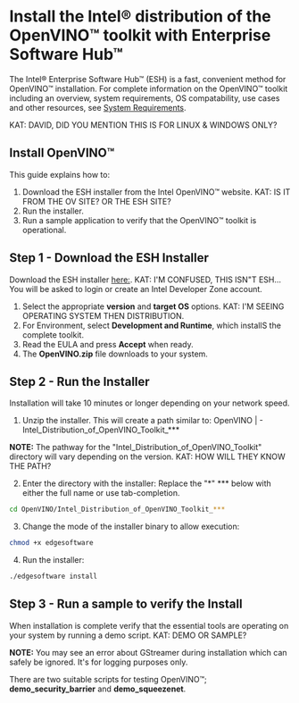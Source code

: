 # Install the Intel® distribution of the OpenVINO™ toolkit with Enterprise Software Hub™

The Intel® Enterprise Software Hub™ (ESH) is a fast, convenient method for OpenVINO™ installation. For complete information on the OpenVINO™ toolkit including an overview, system requirements, OS compatability, use cases and other resources, see [System Requirements](https://software.intel.com/content/www/us/en/develop/tools/openvino-toolkit/system-requirements.html). 

KAT:  DAVID, DID YOU MENTION THIS IS FOR LINUX & WINDOWS ONLY?

## Install OpenVINO™

This guide explains how to:

1. Download the ESH installer from the Intel OpenVINO™ website. KAT:  IS IT FROM THE OV SITE?  OR THE ESH SITE?
2. Run the installer.
3. Run a sample application to verify that the OpenVINO™ toolkit is operational.

## Step 1 - Download the ESH Installer

Download the ESH installer [here:](https://software.intel.com/content/www/us/en/develop/tools/openvino-toolkit/download.html). KAT: I'M CONFUSED, THIS ISN"T ESH...
You will be asked to login or create an Intel Developer Zone account.

1. Select the appropriate **version** and **target OS** options. KAT: I'M SEEING OPERATING SYSTEM THEN DISTRIBUTION. 
2. For Environment, select **Development and Runtime**, which installS the complete toolkit.
3. Read the EULA and press **Accept** when ready.
4. The **OpenVINO.zip** file downloads to your system.

## Step 2 - Run the Installer

Installation will take 10 minutes or longer depending on your network speed.

1. Unzip the installer.  This will create a path similar to:
  OpenVINO
  | - Intel_Distribution_of_OpenVINO_Toolkit_***
  
  **NOTE:** The pathway for the "Intel_Distribution_of_OpenVINO_Toolkit" directory will vary depending on the version. KAT: HOW WILL THEY KNOW THE PATH?
  
 2. Enter the directory with the installer:
  Replace the "\*" *** below with either the full name or use tab-completion.

 ```sh
 cd OpenVINO/Intel_Distribution_of_OpenVINO_Toolkit_***
 ```
3. Change the mode of the installer binary to allow execution:

```sh
chmod +x edgesoftware
```

4. Run the installer:
```sh
./edgesoftware install
```

## Step 3 - Run a sample to verify the Install

When installation is complete verify that the essential tools are operating on your system by running a demo script. KAT: DEMO OR SAMPLE?

**NOTE:** You may see an error about GStreamer during installation which can safely be ignored. It's for logging purposes only.

There are two suitable scripts for testing OpenVINO™; **demo_security_barrier** and **demo_squeezenet**.



